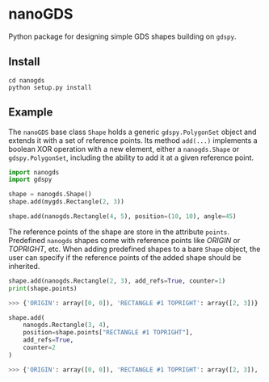 # nanoGDS

Python package for designing simple GDS shapes building on `gdspy`.

## Install

```
cd nanogds
python setup.py install
```

## Example

The `nanoGDS` base class `Shape` holds a generic `gdspy.PolygonSet` object and extends it with a set of reference points. Its method `add(...)` implements a boolean XOR operation with a new element, either a `nanogds.Shape` or `gdspy.PolygonSet`, including the ability to add it at a given reference point.

```python
import nanogds
import gdspy

shape = nanogds.Shape()
shape.add(mygds.Rectangle(2, 3))

shape.add(nanogds.Rectangle(4, 5), position=(10, 10), angle=45)

```

The reference points of the shape are store in the attribute `points`. Predefined `nanogds` shapes come with reference points like *ORIGIN* or *TOPRIGHT*, etc. When adding predefined shapes to a bare `Shape` object, the user can specify if the reference points of the added shape should be inherited. 

```python
shape.add(nanogds.Rectangle(2, 3), add_refs=True, counter=1)
print(shape.points)

>>> {'ORIGIN': array([0, 0]), 'RECTANGLE #1 TOPRIGHT': array([2, 3])}

shape.add(
    nanogds.Rectangle(3, 4), 
    position=shape.points["RECTANGLE #1 TOPRIGHT"], 
    add_refs=True, 
    counter=2
)

>>> {'ORIGIN': array([0, 0]), 'RECTANGLE #1 TOPRIGHT': array([2, 3]), 'RECTANGLE #2 TOPRIGHT': array([5, 7])}
```

